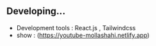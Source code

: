 ## Developing...

- Development tools : React.js , Tailwindcss
- show : (https://youtube-mollashahi.netlify.app)
